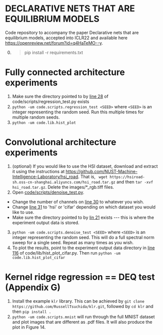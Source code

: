 # DECLARATIVE NETS THAT ARE EQUILIBRIUM MODELS
Code repository to accompany the paper Declarative nets that are equilibrium models, accepted into ICLR22 and available here https://openreview.net/forum?id=q4HaTeMO--y.

0. > pip install -r requirements.txt

# Fully connected architecture experiments
1. Make sure the directory pointed to by [line 28](https://github.com/RussellTsuchida/deq-glm/blob/main/code/scripts/regression_test.py#L28) of code/scripts/regression_test.py exists
2. ``` python -um code.scripts.regression_test <SEED> ``` where `<SEED>` is an integer representing the random seed. Run this multiple times for multiple random seeds.
3. ```python -um code.lib.hist_plot```
# Convolutional architecture experiments
1. (optional) If you would like to use the HSI dataset, download and extract it using the instructions at https://github.com/NUST-Machine-Intelligence-Laboratory/hsi_road. That is, ``` wget https://hsiroad-sh.oss-cn-shanghai.aliyuncs.com/hsi_road.tar.gz``` and then ```tar -xvf hsi_road.tar.gz```. Delete the images/*_rgb.tiff files.
2. Open [code/scripts/denoise_test.py](https://github.com/RussellTsuchida/deq-glm/blob/main/code/scripts/denoise_test.py).
  - Change the number of channels on [line 30](https://github.com/RussellTsuchida/deq-glm/blob/main/code/scripts/denoise_test.py#L30) to whatever you wish.
  - Change [line 31](https://github.com/RussellTsuchida/deq-glm/blob/main/code/scripts/denoise_test.py#L31) to 'hsi' or 'cifar' depending on which dataset you would like to use.
  - Make sure the directory pointed to by [lin 21](https://github.com/RussellTsuchida/deq-glm/blob/main/code/scripts/denoise_test.py#L21) exists --- this is where the experiment output data is stored. 
3. ```python -um code.scripts.denoise_test <SEED>``` where `<SEED>` is an integer representing the random seed. This will do a full spectral norm sweep for a single seed. Repeat as many times as you wish.
4. To plot the results, point to the experiment output data directory in [line 116](https://github.com/RussellTsuchida/deq-glm/blob/main/code/lib/hist_plot_cifar.py#L116) of code/lib/hist_plot_cifar.py. Then run ```python -um code.lib.hist_plot_cifar```
# Kernel ridge regression == DEQ test (Appendix G)
1. Install the example ```klr``` library. This can be achieved by ```git clone https://github.com/RussellTsuchida/klr.git```, followed by ```cd klr``` and then ```pip install .```
2. ```python -um code.scripts.mnist``` will run through the full MNIST dataset and plot images that are different as .pdf files. It will also produce the plot in Figure 14.
  
